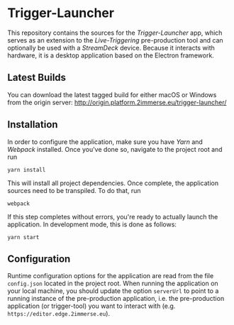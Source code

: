 # Trigger-Launcher

This repository contains the sources for the *Trigger-Launcher* app, which serves as an extension to the
*Live-Triggering* pre-production tool and can optionally be used with a *StreamDeck* device. Because it interacts with hardware, it is a desktop application based on the Electron framework.

## Latest Builds

You can download the latest tagged build for either macOS or Windows from the origin server: http://origin.platform.2immerse.eu/trigger-launcher/

## Installation

In order to configure the application, make sure you have *Yarn* and *Webpack* installed. Once you've done so, navigate to the project root and run

```
yarn install
```

This will install all project dependencies. Once complete, the application sources need to be transpiled. To do that, run

```
webpack
```

If this step completes without errors, you're ready to actually launch the application. In development mode, this is done as follows:

```
yarn start
```

## Configuration

Runtime configuration options for the application are read from the file `config.json` located in the project root. When running the application on your local machine, you should update the option `serverUrl` to point to a running instance of the pre-production application, i.e. the pre-production application (or trigger-tool) you want to interact with (e.g. `https://editor.edge.2immerse.eu`).
